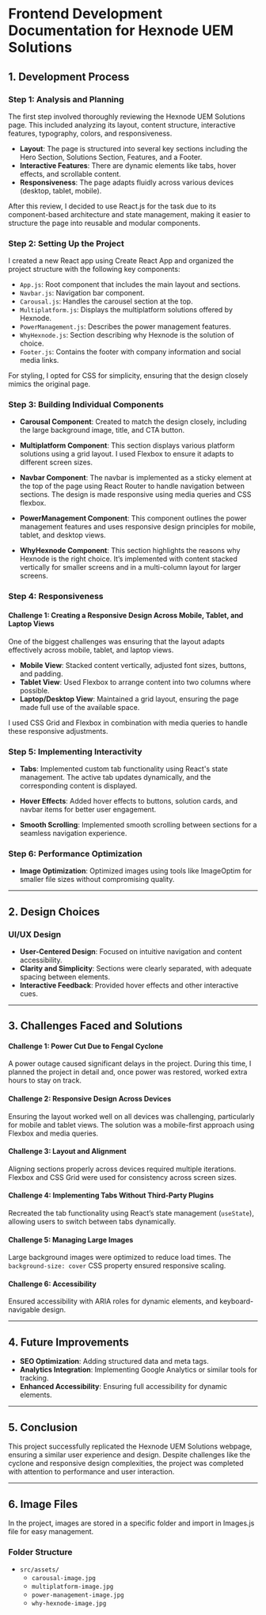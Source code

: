 # Frontend Development Documentation for Hexnode UEM Solutions

## 1. Development Process

### Step 1: Analysis and Planning
The first step involved thoroughly reviewing the Hexnode UEM Solutions page. This included analyzing its layout, content structure, interactive features, typography, colors, and responsiveness.

- **Layout**: The page is structured into several key sections including the Hero Section, Solutions Section, Features, and a Footer.
- **Interactive Features**: There are dynamic elements like tabs, hover effects, and scrollable content.
- **Responsiveness**: The page adapts fluidly across various devices (desktop, tablet, mobile).

After this review, I decided to use React.js for the task due to its component-based architecture and state management, making it easier to structure the page into reusable and modular components.

### Step 2: Setting Up the Project
I created a new React app using Create React App and organized the project structure with the following key components:

- `App.js`: Root component that includes the main layout and sections.
- `Navbar.js`: Navigation bar component.
- `Carousal.js`: Handles the carousel section at the top.
- `Multiplatform.js`: Displays the multiplatform solutions offered by Hexnode.
- `PowerManagement.js`: Describes the power management features.
- `WhyHexnode.js`: Section describing why Hexnode is the solution of choice.
- `Footer.js`: Contains the footer with company information and social media links.

For styling, I opted for CSS for simplicity, ensuring that the design closely mimics the original page.

### Step 3: Building Individual Components
- **Carousal Component**: Created to match the design closely, including the large background image, title, and CTA button.
  
- **Multiplatform Component**: This section displays various platform solutions using a grid layout. I used Flexbox to ensure it adapts to different screen sizes.
  
- **Navbar Component**: The navbar is implemented as a sticky element at the top of the page using React Router to handle navigation between sections. The design is made responsive using media queries and CSS flexbox.

- **PowerManagement Component**: This component outlines the power management features and uses responsive design principles for mobile, tablet, and desktop views.

- **WhyHexnode Component**: This section highlights the reasons why Hexnode is the right choice. It’s implemented with content stacked vertically for smaller screens and in a multi-column layout for larger screens.


### Step 4: Responsiveness
#### Challenge 1: Creating a Responsive Design Across Mobile, Tablet, and Laptop Views
One of the biggest challenges was ensuring that the layout adapts effectively across mobile, tablet, and laptop views.

- **Mobile View**: Stacked content vertically, adjusted font sizes, buttons, and padding.
- **Tablet View**: Used Flexbox to arrange content into two columns where possible.
- **Laptop/Desktop View**: Maintained a grid layout, ensuring the page made full use of the available space.

I used CSS Grid and Flexbox in combination with media queries to handle these responsive adjustments.

### Step 5: Implementing Interactivity
- **Tabs**: Implemented custom tab functionality using React's state management. The active tab updates dynamically, and the corresponding content is displayed.
  
- **Hover Effects**: Added hover effects to buttons, solution cards, and navbar items for better user engagement.
  
- **Smooth Scrolling**: Implemented smooth scrolling between sections for a seamless navigation experience.

### Step 6: Performance Optimization  
- **Image Optimization**: Optimized images using tools like ImageOptim for smaller file sizes without compromising quality.

---

## 2. Design Choices

### UI/UX Design
- **User-Centered Design**: Focused on intuitive navigation and content accessibility.
- **Clarity and Simplicity**: Sections were clearly separated, with adequate spacing between elements.
- **Interactive Feedback**: Provided hover effects and other interactive cues.

---

## 3. Challenges Faced and Solutions

#### Challenge 1: Power Cut Due to Fengal Cyclone
A power outage caused significant delays in the project. During this time, I planned the project in detail and, once power was restored, worked extra hours to stay on track.

#### Challenge 2: Responsive Design Across Devices
Ensuring the layout worked well on all devices was challenging, particularly for mobile and tablet views. The solution was a mobile-first approach using Flexbox and media queries.

#### Challenge 3: Layout and Alignment
Aligning sections properly across devices required multiple iterations. Flexbox and CSS Grid were used for consistency across screen sizes.

#### Challenge 4: Implementing Tabs Without Third-Party Plugins
Recreated the tab functionality using React’s state management (`useState`), allowing users to switch between tabs dynamically.

#### Challenge 5: Managing Large Images
Large background images were optimized to reduce load times. The `background-size: cover` CSS property ensured responsive scaling.

#### Challenge 6: Accessibility
Ensured accessibility with ARIA roles for dynamic elements, and keyboard-navigable design.

---

## 4. Future Improvements

- **SEO Optimization**: Adding structured data and meta tags.
- **Analytics Integration**: Implementing Google Analytics or similar tools for tracking.
- **Enhanced Accessibility**: Ensuring full accessibility for dynamic elements.

---

## 5. Conclusion

This project successfully replicated the Hexnode UEM Solutions webpage, ensuring a similar user experience and design. Despite challenges like the cyclone and responsive design complexities, the project was completed with attention to performance and user interaction.

---

## 6. Image Files

In the project, images are stored in a specific folder and import in Images.js file for easy management. 

### Folder Structure
- `src/assets/`
  - `carousal-image.jpg`
  - `multiplatform-image.jpg`
  - `power-management-image.jpg`
  - `why-hexnode-image.jpg`



